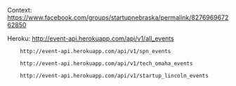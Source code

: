 Context: https://www.facebook.com/groups/startupnebraska/permalink/827696967262850

Heroku: http://event-api.herokuapp.com/api/v1/all_events

        http://event-api.herokuapp.com/api/v1/spn_events

        http://event-api.herokuapp.com/api/v1/tech_omaha_events

        http://event-api.herokuapp.com/api/v1/startup_lincoln_events

